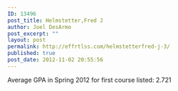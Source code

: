 ```yaml
---
ID: 13496
post_title: Helmstetter,Fred J
author: Joel DesArmo
post_excerpt: ""
layout: post
permalink: http://effrtlss.com/helmstetterfred-j-3/
published: true
post_date: 2012-11-02 20:55:56
---
```

<p>Average GPA in Spring 2012 for first course listed: 2.721</p>